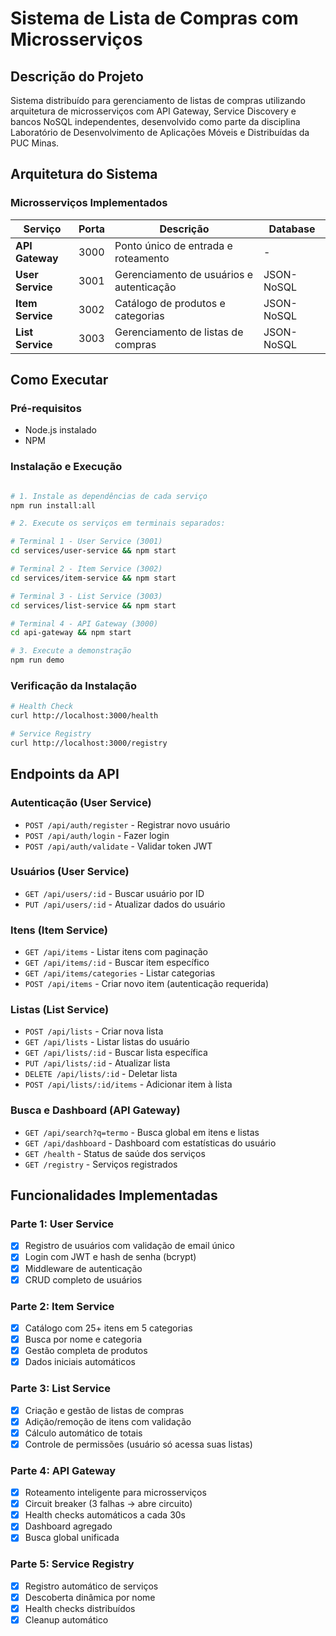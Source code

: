 # Sistema de Lista de Compras com Microsserviços

## Descrição do Projeto

Sistema distribuído para gerenciamento de listas de compras utilizando arquitetura de microsserviços com API Gateway, Service Discovery e bancos NoSQL independentes, desenvolvido como parte da disciplina Laboratório de Desenvolvimento de Aplicações Móveis e Distribuídas da PUC Minas.

## Arquitetura do Sistema

### Microsserviços Implementados

| Serviço | Porta | Descrição | Database |
|---------|-------|-----------|----------|
| **API Gateway** | 3000 | Ponto único de entrada e roteamento | - |
| **User Service** | 3001 | Gerenciamento de usuários e autenticação | JSON-NoSQL |
| **Item Service** | 3002 | Catálogo de produtos e categorias | JSON-NoSQL |
| **List Service** | 3003 | Gerenciamento de listas de compras | JSON-NoSQL |

## Como Executar

### Pré-requisitos
- Node.js instalado
- NPM

### Instalação e Execução

```bash

# 1. Instale as dependências de cada serviço
npm run install:all

# 2. Execute os serviços em terminais separados:

# Terminal 1 - User Service (3001)
cd services/user-service && npm start

# Terminal 2 - Item Service (3002)
cd services/item-service && npm start

# Terminal 3 - List Service (3003)  
cd services/list-service && npm start

# Terminal 4 - API Gateway (3000)
cd api-gateway && npm start

# 3. Execute a demonstração
npm run demo
```

### Verificação da Instalação

```bash
# Health Check
curl http://localhost:3000/health

# Service Registry
curl http://localhost:3000/registry
```

## Endpoints da API

### Autenticação (User Service)
- `POST /api/auth/register` - Registrar novo usuário
- `POST /api/auth/login` - Fazer login
- `POST /api/auth/validate` - Validar token JWT

### Usuários (User Service)
- `GET /api/users/:id` - Buscar usuário por ID
- `PUT /api/users/:id` - Atualizar dados do usuário

### Itens (Item Service)
- `GET /api/items` - Listar itens com paginação
- `GET /api/items/:id` - Buscar item específico
- `GET /api/items/categories` - Listar categorias
- `POST /api/items` - Criar novo item (autenticação requerida)

### Listas (List Service)
- `POST /api/lists` - Criar nova lista
- `GET /api/lists` - Listar listas do usuário
- `GET /api/lists/:id` - Buscar lista específica
- `PUT /api/lists/:id` - Atualizar lista
- `DELETE /api/lists/:id` - Deletar lista
- `POST /api/lists/:id/items` - Adicionar item à lista

### Busca e Dashboard (API Gateway)
- `GET /api/search?q=termo` - Busca global em itens e listas
- `GET /api/dashboard` - Dashboard com estatísticas do usuário
- `GET /health` - Status de saúde dos serviços
- `GET /registry` - Serviços registrados

## Funcionalidades Implementadas

### Parte 1: User Service
- [x] Registro de usuários com validação de email único
- [x] Login com JWT e hash de senha (bcrypt)
- [x] Middleware de autenticação
- [x] CRUD completo de usuários

### Parte 2: Item Service  
- [x] Catálogo com 25+ itens em 5 categorias
- [x] Busca por nome e categoria
- [x] Gestão completa de produtos
- [x] Dados iniciais automáticos

### Parte 3: List Service
- [x] Criação e gestão de listas de compras
- [x] Adição/remoção de itens com validação
- [x] Cálculo automático de totais
- [x] Controle de permissões (usuário só acessa suas listas)

### Parte 4: API Gateway
- [x] Roteamento inteligente para microsserviços
- [x] Circuit breaker (3 falhas → abre circuito)
- [x] Health checks automáticos a cada 30s
- [x] Dashboard agregado
- [x] Busca global unificada

### Parte 5: Service Registry
- [x] Registro automático de serviços
- [x] Descoberta dinâmica por nome
- [x] Health checks distribuídos
- [x] Cleanup automático
